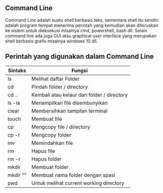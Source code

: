 ## Command Line 

Command Line adalah suatu shell berbasis teks, sementara shell itu sendiri adalah program tempat menerima perintah yang kemudian akan diteruskan ke sistem untuk dieksekusi misalnya cmd, powershell, bash dll. Selain command line ada juga GUI atau graphical user interface yang merupakan shell berbasis grafis misalnya windows 10 dll.


## Perintah yang digunakan dalam Command Line

| Sintaks | Fungsi |
| ------- | ------ |
| ls | Melihat daftar Folder |
| cd | Pindah folder / directory |
| cd .. | Kembali atau kelaur dari folder / directory |
| ls -la | Menampilkan file disembunyikan |
| clear | Membersihkan tampilan terminal |
| touch | Membuat file |
| cp | Mengcopy file / directory |
| cp -r | Mengcopy folder |
| mv | Memindahkan file |
| rm | Hapus file |
| rm -r | Hapus folder |
| mkdir | Membuat folder |
| mkdir "" | Membuat nama folder dengan spasi |
| pwd | Untuk melihat current working directory |